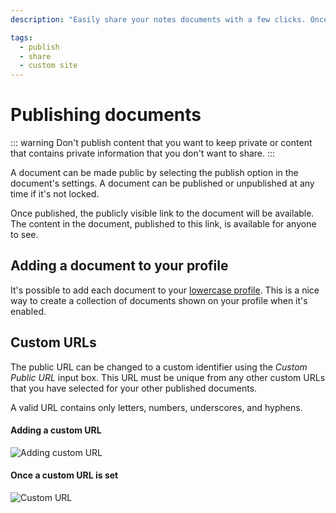 ```yaml
---
description: "Easily share your notes documents with a few clicks. Once published, the publicly visible link to the document will be available. The content in the document, published to this link, is available for anyone to see."

tags:
  - publish
  - share
  - custom site
---
```


# Publishing documents

::: warning
Don't publish content that you want to keep private or content that contains private information that you don't want to share.
:::

A document can be made public by selecting the publish option in the document's settings. A document can be published or unpublished at any time if it's not locked.

Once published, the publicly visible link to the document will be available. The content in the document, published to this link, is available for anyone to see.

## Adding a document to your profile

It's possible to add each document to your [lowercase profile](/user/profile.html). This is a nice way to create a collection of documents shown on your profile when it's enabled.

## Custom URLs

The public URL can be changed to a custom identifier using the _Custom Public URL_ input box. This URL must be unique from any other custom URLs that you have selected for your other published documents.

A valid URL contains only letters, numbers, underscores, and hyphens.

#### Adding a custom URL

![Adding custom URL](/adding-custom-url.png)

#### Once a custom URL is set

![Custom URL](/custom-url.png)
